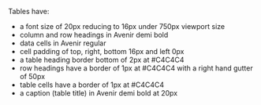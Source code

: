 <p>Tables have:</p>
<ul>
    <li>a font size of 20px reducing to 16px under 750px viewport size</li>
    <li>column and row headings in Avenir demi bold</li>
    <li>data cells in Avenir regular</li>
    <li>cell padding of top, right, bottom 16px and left 0px</li>
    <li>a table heading border bottom of 2px at #C4C4C4</li>
    <li>row headings have a border of 1px at #C4C4C4 with a right hand gutter of 50px</li>
    <li>table cells have a border of 1px at #C4C4C4</li>
    <li>a caption (table title) in Avenir demi bold at 20px</li>
</ul>
